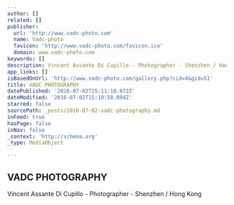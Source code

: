 ```yaml
---
author: []
related: []
publisher:
  url: 'http://www.vadc-photo.com'
  name: Vadc-photo
  favicon: 'http://www.vadc-photo.com/favicon.ico'
  domain: www.vadc-photo.com
keywords: []
description: Vincent Assante Di Cupillo - Photographer - Shenzhen / Hong Kong
app_links: []
isBasedOnUrl: 'http://www.vadc-photo.com/gallery.php?cid=4&gid=51'
title: VADC PHOTOGRAPHY
datePublished: '2016-07-02T15:11:18.872Z'
dateModified: '2016-07-02T15:10:58.094Z'
starred: false
sourcePath: _posts/2016-07-02-vadc-photography.md
inFeed: true
hasPage: false
inNav: false
_context: 'http://schema.org'
_type: MediaObject

---
```

<article style=""><h1>VADC PHOTOGRAPHY</h1><p>Vincent Assante Di Cupillo - Photographer - Shenzhen / Hong Kong</p></article>